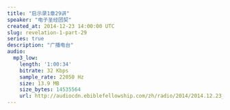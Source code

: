```yaml
---
title: "启示录1章29讲"
speaker: "电子圣经团契"
created_at: 2014-12-23 14:00:00 UTC
slug: revelation-1-part-29
series: true
description: "广播电台"
audio:
  mp3_low:
    length: '1:00:34'
    bitrate: 32 Kbps
    sample_rate: 22050 Hz
    size: 13.9 MB
    size_bytes: 14535564
    url: http://audiocdn.ebiblefellowship.com/zh/radio/2014/2014.12.23_EBF_-_Revelation_1_Part_29.mp3
---
```

